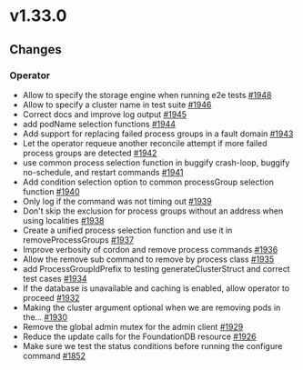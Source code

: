 # v1.33.0

## Changes

### Operator

* Allow to specify the storage engine when running e2e tests [#1948](https://github.com/FoundationDB/fdb-kubernetes-operator/pull/1948)
* Allow to specify a cluster name in test suite [#1946](https://github.com/FoundationDB/fdb-kubernetes-operator/pull/1946)
* Correct docs and improve log output [#1945](https://github.com/FoundationDB/fdb-kubernetes-operator/pull/1945)
* add podName selection functions [#1944](https://github.com/FoundationDB/fdb-kubernetes-operator/pull/1944)
* Add support for replacing failed process groups in a fault domain [#1943](https://github.com/FoundationDB/fdb-kubernetes-operator/pull/1943)
* Let the operator requeue another reconcile attempt if more failed process groups are detected [#1942](https://github.com/FoundationDB/fdb-kubernetes-operator/pull/1942)
* use common process selection function in buggify crash-loop, buggify no-schedule, and restart commands [#1941](https://github.com/FoundationDB/fdb-kubernetes-operator/pull/1941)
* Add condition selection option to common processGroup selection function [#1940](https://github.com/FoundationDB/fdb-kubernetes-operator/pull/1940)
* Only log if the command was not timing out [#1939](https://github.com/FoundationDB/fdb-kubernetes-operator/pull/1939)
* Don't skip the exclusion for process groups without an address when using localities [#1938](https://github.com/FoundationDB/fdb-kubernetes-operator/pull/1938)
* Create a unified process selection function and use it in removeProcessGroups [#1937](https://github.com/FoundationDB/fdb-kubernetes-operator/pull/1937)
* Improve verbosity of cordon and remove process commands [#1936](https://github.com/FoundationDB/fdb-kubernetes-operator/pull/1936)
* Allow the remove sub command to remove by process class [#1935](https://github.com/FoundationDB/fdb-kubernetes-operator/pull/1935)
* add ProcessGroupIdPrefix to testing generateClusterStruct and correct test cases [#1934](https://github.com/FoundationDB/fdb-kubernetes-operator/pull/1934)
* If the database is unavailable and caching is enabled, allow operator to proceed [#1932](https://github.com/FoundationDB/fdb-kubernetes-operator/pull/1932)
* Making the cluster argument optional when we are removing pods in the… [#1930](https://github.com/FoundationDB/fdb-kubernetes-operator/pull/1930)
* Remove the global admin mutex for the admin client [#1929](https://github.com/FoundationDB/fdb-kubernetes-operator/pull/1929)
* Reduce the update calls for the FoundationDB resource [#1926](https://github.com/FoundationDB/fdb-kubernetes-operator/pull/1926)
* Make sure we test the status conditions before running the configure command [#1852](https://github.com/FoundationDB/fdb-kubernetes-operator/pull/1852)

